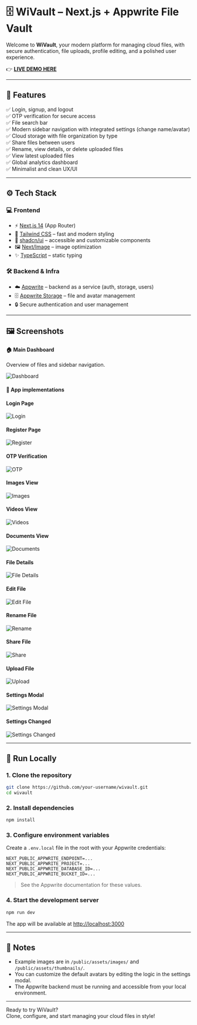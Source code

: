 # 🗄️ WiVault – Next.js + Appwrite File Vault

Welcome to **WiVault**, your modern platform for managing cloud files, with secure authentication, file uploads, profile editing, and a polished user experience.

👉 **[LIVE DEMO HERE](#)**

---

## 🚀 Features

✅ Login, signup, and logout  
✅ OTP verification for secure access  
✅ File search bar  
✅ Modern sidebar navigation with integrated settings (change name/avatar)  
✅ Cloud storage with file organization by type  
✅ Share files between users  
✅ Rename, view details, or delete uploaded files  
✅ View latest uploaded files  
✅ Global analytics dashboard  
✅ Minimalist and clean UX/UI

---

## ⚙️ Tech Stack

### 💻 Frontend

- ⚡️ [Next.js 14](https://nextjs.org/) (App Router)
- 🎨 [Tailwind CSS](https://tailwindcss.com/) – fast and modern styling
- 🧩 [shadcn/ui](https://ui.shadcn.com/) – accessible and customizable components
- 🖼️ [Next/Image](https://nextjs.org/docs/pages/api-reference/components/image) – image optimization
- ✨ [TypeScript](https://www.typescriptlang.org/) – static typing

### 🛠️ Backend & Infra

- ☁️ [Appwrite](https://appwrite.io/) – backend as a service (auth, storage, users)
- 🗄️ [Appwrite Storage](https://appwrite.io/docs/products/storage) – file and avatar management
- 🔒 Secure authentication and user management

---

## 🖼️ Screenshots

#### 🏠 Main Dashboard
Overview of files and sidebar navigation.

![Dashboard](public/assets/thumbnails/dashboard.png)

#### 📸 App implementations

#### Login Page
![Login](public/assets/thumbnails/login.png)

#### Register Page
![Register](public/assets/thumbnails/registro.png)

#### OTP Verification
![OTP](public/assets/thumbnails/OTP.png)

#### Images View
![Images](public/assets/thumbnails/imagenes.png)

#### Videos View
![Videos](public/assets/thumbnails/videos.png)

#### Documents View
![Documents](public/assets/thumbnails/documents.png)


#### File Details
![File Details](public/assets/thumbnails/details.png)

#### Edit File
![Edit File](public/assets/thumbnails/edit.png)

#### Rename File
![Rename](public/assets/thumbnails/rename.png)

#### Share File
![Share](public/assets/thumbnails/share.png)

#### Upload File
![Upload](public/assets/thumbnails/upload.png)

#### Settings Modal
![Settings Modal](public/assets/thumbnails/settings.png)

#### Settings Changed
![Settings Changed](public/assets/thumbnails/settings-changed.png)

---

## 📂 Run Locally

### 1. Clone the repository

```bash
git clone https://github.com/your-username/wivault.git
cd wivault
```

### 2. Install dependencies

```bash
npm install
```

### 3. Configure environment variables

Create a `.env.local` file in the root with your Appwrite credentials:

```
NEXT_PUBLIC_APPWRITE_ENDPOINT=...
NEXT_PUBLIC_APPWRITE_PROJECT=...
NEXT_PUBLIC_APPWRITE_DATABASE_ID=...
NEXT_PUBLIC_APPWRITE_BUCKET_ID=...
```

> See the Appwrite documentation for these values.

### 4. Start the development server

```bash
npm run dev
```

The app will be available at [http://localhost:3000](http://localhost:3000)

---

## 📢 Notes

- Example images are in `/public/assets/images/` and `/public/assets/thumbnails/`.
- You can customize the default avatars by editing the logic in the settings modal.
- The Appwrite backend must be running and accessible from your local environment.

---

Ready to try WiVault?  
Clone, configure, and start managing your cloud files in style!

